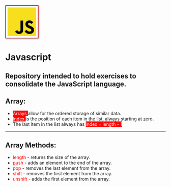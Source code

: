 <div>
    <img src="jsimg.jpg" alt="Outra imagem" height="90" width="90" style="border: 2px solid red; padding: 5px; box-shadow: 1px 1px 4px grey">
</div>

# Javascript

## Repository intended to hold exercises to consolidate the JavaScript language.

## Array:

- <span style="color: white; font-size: 22; background-color: red"> Arrays </span> allow for the ordered storage of similar data.
- <span style="color: white; font-size: 22; background-color: red;"> Index </span> is the position of each item in the list, always starting at zero.
- The last item in the list always has <span style="color: white; font-size: 22; background-color: red; ">index = length - 1</span>

<hr>

## Array Methods:

- <span style="color: red; font-size: 22"> length </span> - returns the size of the array.
- <span style="color: red; font-size: 22"> push </span> - adds an element to the end of the array.
- <span style="color: red; font-size: 22"> pop </span> - removes the last element from the array.
- <span style="color: red; font-size: 22"> shift </span> - removes the first element from the array.
- <span style="color: red; font-size: 22"> unshift </span> - adds the first element from the array.
